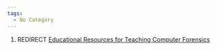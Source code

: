 ```yaml
---
tags:
  - No Category
---
```

1.  REDIRECT [Educational Resources for Teaching Computer
    Forensics](educational_resources_for_teaching_computer_forensics.md)